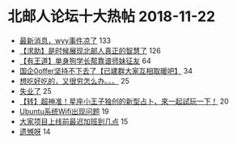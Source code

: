 # 北邮人论坛十大热帖 2018-11-22

- [最新消息，wyy事件凉了](https://bbs.byr.cn/article/Picture/3229422) 133
- [【求助】是时候展现北邮人真正的智慧了](https://bbs.byr.cn/article/Talking/6072723) 126
- [【有王道】单身狗学长帮靠谱师妹征友](https://bbs.byr.cn/article/Friends/1900214) 64
- [国企0offer坚持不下去了【已建群大家互相取暖吧】](https://bbs.byr.cn/article/Job/2004992) 34
- [想吃好吃的，又很穷怎么办。。。](https://bbs.byr.cn/article/Food/498632) 25
- [失业了](https://bbs.byr.cn/article/WorkLife/1112446) 25
- [【转】超神准！星座小王子独创的新型占卜、來一起試玩一下！](https://bbs.byr.cn/article/Constellations/326533) 20
- [Ubuntu系统Wifi出现问题](https://bbs.byr.cn/article/Notebook/177899) 19
- [大家项目上线前最迟加班到几点](https://bbs.byr.cn/article/JavaScript/4406) 15
- [遗憾呀](https://bbs.byr.cn/article/Hearthstone/2660) 14


